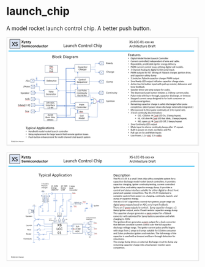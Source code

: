 # launch_chip
A model rocket launch control chip. A better push button.

![arch1](lcc_ds_draft_1.png)

![arch2](lcc_ds_draft_2.png)
